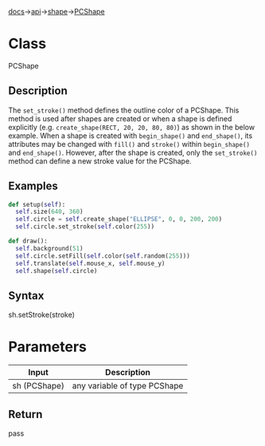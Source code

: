 [docs](/docs/)→[api](/docs/api)→[shape](/docs/api/shape/)→[PCShape](/docs/api/shape/PCShape/)

# Class

PCShape

## Description

The `set_stroke()` method defines the outline color of a PCShape. This method is used after shapes are created or when a shape is defined explicitly (e.g. `create_shape(RECT, 20, 20, 80, 80)`) as shown in the below example. When a shape is created with `begin_shape()` and `end_shape()`, its attributes may be changed with `fill()` and `stroke()` within `begin_shape()` and `end_shape()`. However, after the shape is created, only the `set_stroke()` method can define a new stroke value for the PCShape.

## Examples

```py
def setup(self):  
  self.size(640, 360)
  self.circle = self.create_shape("ELLIPSE", 0, 0, 200, 200)
  self.circle.set_stroke(self.color(255))  

def draw():
  self.background(51)
  self.circle.setFill(self.color(self.random(255)))
  self.translate(self.mouse_x, self.mouse_y)
  self.shape(self.circle)
```

## Syntax

sh.setStroke(stroke)	

# Parameters

| Input | Description |
|-------|-------------|
| sh	(PCShape) | any variable of type PCShape |

## Return

pass